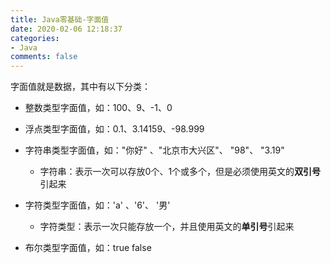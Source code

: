 ```yaml
---
title: Java零基础-字面值
date: 2020-02-06 12:18:37
categories:
- Java
comments: false
---
```




字面值就是数据，其中有以下分类：

<!-- more -->

- 整数类型字面值，如：100、9、-1、0

- 浮点类型字面值，如：0.1、3.14159、-98.999

- 字符串类型字面值，如："你好" 、"北京市大兴区"、 "98"、 "3.19"
  - 字符串：表示一次可以存放0个、1个或多个，但是必须使用英文的**双引号**引起来

- 字符类型字面值，如：'a' 、'6'、 '男'
  - 字符类型：表示一次只能存放一个，并且使用英文的**单引号**引起来

- 布尔类型字面值，如：true  false